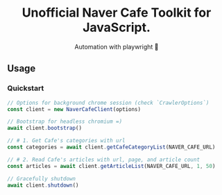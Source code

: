 <div align="center">
	<h1>Unofficial Naver Cafe Toolkit for JavaScript.</h1>
	<p>Automation with playwright 🚀</p>
</div>

## Usage

### Quickstart

```ts
// Options for background chrome session (check `CrawlerOptions`)
const client = new NaverCafeClient(options)

// Bootstrap for headless chromium =)
await client.bootstrap()

// # 1. Get Cafe's categories with url
const categories = await client.getCafeCategoryList(NAVER_CAFE_URL)

// # 2. Read Cafe's articles with url, page, and article count
const articles = await client.getArticleList(NAVER_CAFE_URL, 1, 50)

// Gracefully shutdown
await client.shutdown()
```

